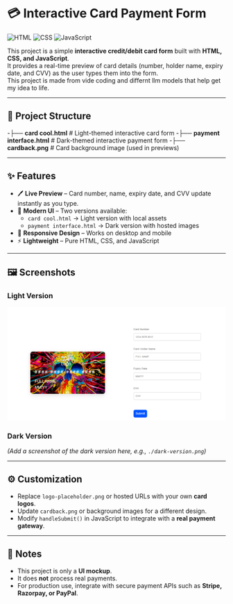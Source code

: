 # 💳 Interactive Card Payment Form

![HTML](https://img.shields.io/badge/HTML5-E34F26?style=for-the-badge&logo=html5&logoColor=white)
![CSS](https://img.shields.io/badge/CSS3-1572B6?style=for-the-badge&logo=css3&logoColor=white)
![JavaScript](https://img.shields.io/badge/JavaScript-F7DF1E?style=for-the-badge&logo=javascript&logoColor=black)

This project is a simple **interactive credit/debit card form** built with **HTML, CSS, and JavaScript**.  
It provides a real-time preview of card details (number, holder name, expiry date, and CVV) as the user types them into the form.  
This project is made from vide coding and differnt llm models that help get my idea to life.

---

## 📂 Project Structure
-├── **card cool.html** # Light-themed interactive card form
-├── **payment interface.html** # Dark-themed interactive payment form
-├── **cardback.png** # Card background image (used in previews)

---

## ✨ Features

- 🖊️ **Live Preview** – Card number, name, expiry date, and CVV update instantly as you type.  
- 🎨 **Modern UI** – Two versions available:  
  - `card cool.html` → Light version with local assets  
  - `payment interface.html` → Dark version with hosted images  
- 📱 **Responsive Design** – Works on desktop and mobile  
- ⚡ **Lightweight** – Pure HTML, CSS, and JavaScript  

---

## 🖼️ Screenshots  

### Light Version  

![Card Preview](https://github.com/princeshaunthethird/Cool_card-payment-interface/raw/main/assets/cardback_image.png)  

### Dark Version  
*(Add a screenshot of the dark version here, e.g., `./dark-version.png`)*  

---

## ⚙️ Customization  

- Replace `logo-placeholder.png` or hosted URLs with your own **card logos**.  
- Update `cardback.png` or background images for a different design.  
- Modify `handleSubmit()` in JavaScript to integrate with a **real payment gateway**.  

---

## 📌 Notes  

- This project is only a **UI mockup**.  
- It does **not** process real payments.  
- For production use, integrate with secure payment APIs such as **Stripe, Razorpay, or PayPal**.  



   
